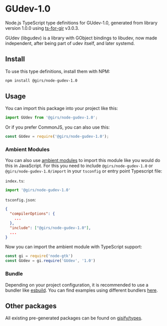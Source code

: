 
# GUdev-1.0

Node.js TypeScript type definitions for GUdev-1.0, generated from library version 1.0.0 using [ts-for-gir](https://github.com/gjsify/ts-for-gir) v3.0.3.

GUdev (libgudev) is a library with GObject bindings to libudev, now made independent, after being part of udev itself, and later systemd.

## Install

To use this type definitions, install them with NPM:
```bash
npm install @girs/node-gudev-1.0
```

## Usage

You can import this package into your project like this:
```ts
import GUdev from '@girs/node-gudev-1.0';
```

Or if you prefer CommonJS, you can also use this:
```ts
const GUdev = require('@girs/node-gudev-1.0');
```

### Ambient Modules

You can also use [ambient modules](https://github.com/gjsify/ts-for-gir/tree/main/packages/cli#ambient-modules) to import this module like you would do this in JavaScript.
For this you need to include `@girs/node-gudev-1.0` or `@girs/node-gudev-1.0/import` in your `tsconfig` or entry point Typescript file:

`index.ts`:
```ts
import '@girs/node-gudev-1.0'
```

`tsconfig.json`:
```json
{
  "compilerOptions": {
    ...
  },
  "include": ["@girs/node-gudev-1.0"],
  ...
}
```

Now you can import the ambient module with TypeScript support: 

```ts
const gi = require('node-gtk')
const GUdev = gi.require('GUdev', '1.0')
```


### Bundle

Depending on your project configuration, it is recommended to use a bundler like [esbuild](https://esbuild.github.io/). You can find examples using different bundlers [here](https://github.com/gjsify/ts-for-gir/tree/main/examples).

## Other packages

All existing pre-generated packages can be found on [gjsify/types](https://github.com/gjsify/types).

